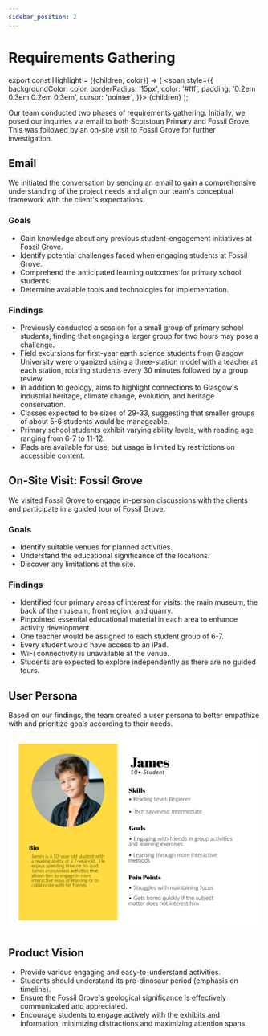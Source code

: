 ```yaml
---
sidebar_position: 2
---
```


# Requirements Gathering

export const Highlight = ({children, color}) => (
<span
style={{
      backgroundColor: color,
      borderRadius: '15px',
      color: '#fff',
      padding: '0.2em 0.3em 0.2em 0.3em',
      cursor: 'pointer',
    }}>
{children}
</span>
);

Our team conducted two phases of requirements gathering. Initially, we posed our inquiries via email to both Scotstoun Primary and Fossil Grove. This was followed by an on-site visit to Fossil Grove for further investigation.

## Email

We initiated the conversation by sending an email to gain a comprehensive understanding of the project needs and align our team's conceptual framework with the client's expectations.

### Goals

- Gain knowledge about any <Highlight color="
#11a281"> previous student-engagement initiatives</Highlight> at Fossil Grove.
- Identify <Highlight color="#11a281"> potential challenges</Highlight> faced when engaging students at Fossil Grove.
- Comprehend the <Highlight color="#11a281"> anticipated learning outcomes</Highlight> for primary school students.
- Determine <Highlight color="#11a281"> available tools and technologies</Highlight> for implementation.

### Findings

- Previously conducted a session for a small group of primary school students, finding that engaging a larger group for two hours may pose a challenge.
- Field excursions for first-year earth science students from Glasgow University were organized using a <Highlight color="#11a281">three-station model with a teacher at each station</Highlight>, rotating students every 30 minutes followed by a group review.
- In addition to geology, aims to <Highlight color="#11a281">highlight connections to Glasgow's industrial heritage, climate change, evolution, and heritage conservation</Highlight>.
- Classes expected to be <Highlight color="#11a281">sizes of 29-33</Highlight>, suggesting that smaller groups of about 5-6 students would be manageable.
- Primary school students exhibit <Highlight color="#11a281">varying ability levels</Highlight>, with reading age ranging from 6-7 to 11-12.
- <Highlight color="#11a281">iPads</Highlight> are available for use, but usage is limited by restrictions on accessible content.

## On-Site Visit: Fossil Grove

We visited Fossil Grove to engage in-person discussions with the clients and participate in a guided tour of Fossil Grove.

### Goals

- Identify <Highlight color="#11a281"> suitable venues</Highlight> for planned activities.
- Understand the <Highlight color="#11a281"> educational significance</Highlight> of the locations.
- Discover any <Highlight color="#11a281"> limitations</Highlight> at the site.

### Findings

- Identified <Highlight color="#11a281">four primary areas of interest for visits</Highlight>: the main museum, the back of the museum, front region, and quarry.
- Pinpointed essential educational material in each area to enhance activity development.
- One teacher would be assigned to each student group of 6-7.
- Every student would have access to an <Highlight color="#11a281">iPad</Highlight>.
- <Highlight color="#11a281">WiFi connectivity is unavailable</Highlight> at the venue.
- Students are expected to <Highlight color="#11a281">explore independently</Highlight> as there are no guided tours.

## User Persona
Based on our findings, the team created a user persona to better empathize with and prioritize goals according to their needs.

![User Persona Image](../../static/img/persona.png)


## Product Vision

- Provide various <Highlight color="#11a281">engaging and easy-to-understand activities</Highlight>.
- Students should understand its pre-dinosaur period (emphasis on <Highlight color="#11a281"> timeline</Highlight>).
- Ensure the Fossil Grove's <Highlight color="#11a281"> geological significance</Highlight> is effectively communicated and appreciated.
- Encourage students to <Highlight color="#11a281">engage actively</Highlight> with the exhibits and information, minimizing distractions and maximizing attention spans.
